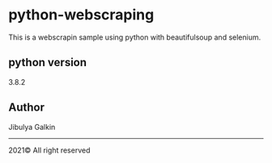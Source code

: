 # python-webscraping

This is a webscrapin sample using python with beautifulsoup and selenium.

## python version
3.8.2

## Author
Jibulya Galkin

-------------------

2021&copy; All right reserved